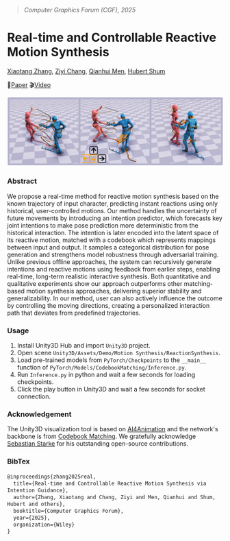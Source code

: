> *Computer Graphics Forum (CGF), 2025*
# Real-time and Controllable Reactive Motion Synthesis
[Xiaotang Zhang](https://scholar.google.com/citations?hl=en&user=MHQRNggAAAAJ), [Ziyi Chang](https://scholar.google.com/citations?user=gHhQNlYAAAAJ&hl), [Qianhui Men](https://scholar.google.com/citations?user=t1hraiAAAAAJ&hl), [Hubert Shum](http://hubertshum.com/)

📃[Paper](http://doi.org/10.1111/cgf.70222) 🎬[Video](https://www.youtube.com/watch?v=jt3Vu2rmD38)

![Teaser](/materials/Teaser.png)
### Abstract
We propose a real-time method for reactive motion synthesis based on the known trajectory of input character, predicting instant reactions using only historical, user-controlled motions. Our method handles the uncertainty of future movements by introducing an intention predictor, which forecasts key joint intentions to make pose prediction more deterministic from the historical interaction. The intention is later encoded into the latent space of its reactive motion, matched with a codebook which represents mappings between input and output. It samples a categorical distribution for pose generation and strengthens model robustness through adversarial training. Unlike previous offline approaches, the system can recursively generate intentions and reactive motions using feedback from earlier steps, enabling real-time, long-term realistic interactive synthesis. Both quantitative and qualitative experiments show our approach outperforms other matching-based motion synthesis approaches, delivering superior stability and generalizability. In our method, user can also actively influence the outcome by controlling the moving directions, creating a personalized interaction path that deviates from predefined trajectories.

### Usage
1. Install Unity3D Hub and import `Unity3D` project.
2. Open scene `Unity3D/Assets/Demo/Motion Synthesis/ReactionSynthesis`.
3. Load pre-trained models from `PyTorch/Checkpoints` to the `__main__` function of `PyTorch/Models/CodebookMatching/Inference.py`.
4. Run `Inference.py` in python and wait a few seconds for loading checkpoints.
5. Click the play button in Unity3D and wait a few seconds for socket connection.

### Acknowledgement
The Unity3D visualization tool is based on [AI4Animation](https://github.com/sebastianstarke/AI4Animation) and the network's backbone is from [Codebook Matching](https://dl.acm.org/doi/10.1145/3658209). We gratefully acknowledge [Sebastian Starke](https://github.com/sebastianstarke) for his outstanding open-source contributions.

### BibTex
```
@inproceedings{zhang2025real,
  title={Real-time and Controllable Reactive Motion Synthesis via Intention Guidance},
  author={Zhang, Xiaotang and Chang, Ziyi and Men, Qianhui and Shum, Hubert and others},
  booktitle={Computer Graphics Forum},
  year={2025},
  organization={Wiley}
}
```
